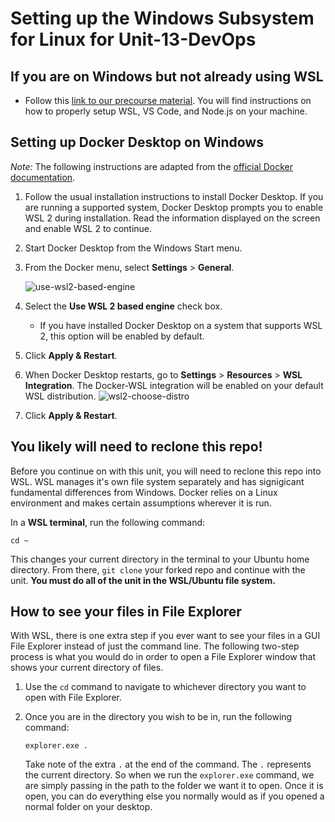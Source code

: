 # Setting up the Windows Subsystem for Linux for Unit-13-DevOps

## If you are on Windows but not already using WSL

- Follow this [link to our precourse material](https://github.com/CodesmithLLC/precourse-part-1/blob/master/windows-os.md). You will find instructions on how to properly setup WSL, VS Code, and Node.js on your machine.

## Setting up Docker Desktop on Windows

_Note:_ The following instructions are adapted from the [official Docker documentation](https://docs.docker.com/docker-for-windows/wsl/#install).

1. Follow the usual installation instructions to install Docker Desktop. If you are running a supported system, Docker Desktop prompts you to enable WSL 2 during installation. Read the information displayed on the screen and enable WSL 2 to continue.

2. Start Docker Desktop from the Windows Start menu.

3. From the Docker menu, select **Settings** > **General**.

   ![use-wsl2-based-engine](https://github.com/CodesmithLLC/precourse-part-1/blob/master/docs/assets/images/wsl-enable.png)

4. Select the **Use WSL 2 based engine** check box.

   - If you have installed Docker Desktop on a system that supports WSL 2, this option will be enabled by default.

5. Click **Apply & Restart**.

6. When Docker Desktop restarts, go to **Settings** > **Resources** > **WSL Integration**. The Docker-WSL integration will be enabled on your default WSL distribution.
   ![wsl2-choose-distro](https://github.com/CodesmithLLC/precourse-part-1/blob/master/docs/assets/images/wsl2-choose-distro.png)

7. Click **Apply & Restart**.

## You likely will need to reclone this repo!

Before you continue on with this unit, you will need to reclone this repo into WSL. WSL manages it's own file system separately and has signigicant fundamental differences from Windows. Docker relies on a Linux environment and makes certain assumptions wherever it is run.

In a **WSL terminal**, run the following command:

`cd ~`

This changes your current directory in the terminal to your Ubuntu home directory. From there, `git clone` your forked repo and continue with the unit. **You must do all of the unit in the WSL/Ubuntu file system.**

## How to see your files in File Explorer

With WSL, there is one extra step if you ever want to see your files in a GUI File Explorer instead of just the command line. The following two-step process is what you would do in order to open a File Explorer window that shows your current directory of files.

1. Use the `cd` command to navigate to whichever directory you want to open with File Explorer.

2. Once you are in the directory you wish to be in, run the following command:

   `explorer.exe .`

   Take note of the extra `.` at the end of the command. The `.` represents the current directory. So when we run the `explorer.exe` command, we are simply passing in the path to the folder we want it to open. Once it is open, you can do everything else you normally would as if you opened a normal folder on your desktop.
